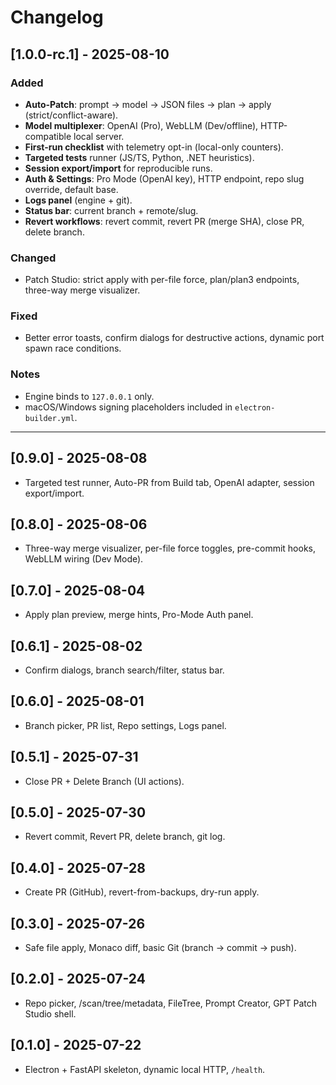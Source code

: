 # Changelog

## [1.0.0-rc.1] - 2025-08-10
### Added
- **Auto-Patch**: prompt → model → JSON files → plan → apply (strict/conflict-aware).
- **Model multiplexer**: OpenAI (Pro), WebLLM (Dev/offline), HTTP-compatible local server.
- **First-run checklist** with telemetry opt-in (local-only counters).
- **Targeted tests** runner (JS/TS, Python, .NET heuristics).
- **Session export/import** for reproducible runs.
- **Auth & Settings**: Pro Mode (OpenAI key), HTTP endpoint, repo slug override, default base.
- **Logs panel** (engine + git).
- **Status bar**: current branch + remote/slug.
- **Revert workflows**: revert commit, revert PR (merge SHA), close PR, delete branch.

### Changed
- Patch Studio: strict apply with per-file force, plan/plan3 endpoints, three-way merge visualizer.

### Fixed
- Better error toasts, confirm dialogs for destructive actions, dynamic port spawn race conditions.

### Notes
- Engine binds to `127.0.0.1` only.
- macOS/Windows signing placeholders included in `electron-builder.yml`.

---

## [0.9.0] - 2025-08-08
- Targeted test runner, Auto-PR from Build tab, OpenAI adapter, session export/import.

## [0.8.0] - 2025-08-06
- Three-way merge visualizer, per-file force toggles, pre-commit hooks, WebLLM wiring (Dev Mode).

## [0.7.0] - 2025-08-04
- Apply plan preview, merge hints, Pro-Mode Auth panel.

## [0.6.1] - 2025-08-02
- Confirm dialogs, branch search/filter, status bar.

## [0.6.0] - 2025-08-01
- Branch picker, PR list, Repo settings, Logs panel.

## [0.5.1] - 2025-07-31
- Close PR + Delete Branch (UI actions).

## [0.5.0] - 2025-07-30
- Revert commit, Revert PR, delete branch, git log.

## [0.4.0] - 2025-07-28
- Create PR (GitHub), revert-from-backups, dry-run apply.

## [0.3.0] - 2025-07-26
- Safe file apply, Monaco diff, basic Git (branch → commit → push).

## [0.2.0] - 2025-07-24
- Repo picker, /scan/tree/metadata, FileTree, Prompt Creator, GPT Patch Studio shell.

## [0.1.0] - 2025-07-22
- Electron + FastAPI skeleton, dynamic local HTTP, `/health`.
